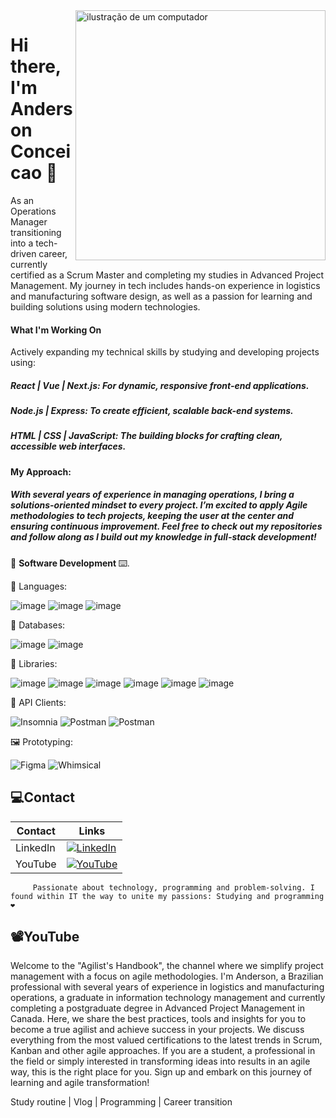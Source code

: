 <img src="https://raw.githubusercontent.com/MicaelliMedeiros/micaellimedeiros/master/image/computer-illustration.png" alt="ilustração de um computador" min-width="400px" max-width="400px" width="400px" align="right">

<p align="left">
     <h1>Hi there, I'm Anderson Conceicao 👋</h1>
As an Operations Manager transitioning into a tech-driven career, currently certified as a Scrum Master and completing my studies in Advanced Project Management. My journey in tech includes hands-on experience in logistics and manufacturing software design, as well as a passion for learning and building solutions using modern technologies.

<h4>What I'm Working On</h4>
Actively expanding my technical skills by studying and developing projects using:

<h5>React | Vue | Next.js: For dynamic, responsive front-end applications.</h5>
<h5>Node.js | Express: To create efficient, scalable back-end systems.</h5>
<h5>HTML | CSS | JavaScript: The building blocks for crafting clean, accessible web interfaces.</h5>
<h4>My Approach:</h4>
<h5>With several years of experience in managing operations, I bring a solutions-oriented mindset to every project. I’m excited to apply Agile methodologies to tech projects, keeping the user at the center and ensuring continuous improvement.
Feel free to check out my repositories and follow along as I build out my knowledge in full-stack development!</h5> 
💾 <strong>Software Development </strong>⌨️.
</p>

<p align="left">
  🦄 Languages: 
     
![image](https://img.shields.io/badge/HTML-239120?style=for-the-badge&logo=html5&logoColor=white)
![image](https://img.shields.io/badge/CSS-6F00FF?&style=for-the-badge&logo=css3&logoColor=white)
![image](https://img.shields.io/badge/JavaScript-F7DF1E?style=for-the-badge&logo=javascript&logoColor=black)

</p>

<p align="left">
  💽 Databases: 
     
![image](https://img.shields.io/badge/PostgreSQL-1b88c5?style=for-the-badge&logo=postgresql&logoColor=white)
![image](https://img.shields.io/badge/MySQL-00758F?style=for-the-badge&logo=mysql&logoColor=white)

</p>

<p align="left">
  💼 Libraries:

![image](https://img.shields.io/badge/REACT-61dbfb?style=for-the-badge&logo=react&logoColor=white)
![image](https://img.shields.io/badge/VUE.JS-41B883?style=for-the-badge&logo=vue.js&logoColor=white)
![image](https://img.shields.io/badge/NEXT.JS-239120?style=for-the-badge&logo=next.js&logoColor=white)
![image](https://img.shields.io/badge/EXPRESS-091F92?style=for-the-badge&logo=express&logoColor=white)
![image](https://img.shields.io/badge/NODE.JS-3c873a?style=for-the-badge&logo=node.js&logoColor=white)
![image](https://img.shields.io/badge/with%20a%20logo-grey?style=for-the-badge&logo=vite)
</p>

<p align="left">
  🔗 API Clients:

![Insomnia](https://img.shields.io/badge/-Insomnia-333333?style=flat&logo=insomnia)
![Postman](https://img.shields.io/badge/-Postman-333333?style=flat&logo=postman)
![Postman](https://img.shields.io/badge/-Thunder_Client-333333?style=flat&logo=thunder.client)

</p>

<p align="left">
  🖼️ Prototyping:

![Figma](https://img.shields.io/badge/-Figma-333333?style=flat&logo=figma)
![Whimsical](https://img.shields.io/badge/-Whimsical-333333?style=flat&logo=whimsical)

</p>

## 💻Contact 

| Contact | Links |
|-------|---------|
|LinkedIn | [![LinkedIn](https://img.shields.io/badge/LinkedIn-000?style=for-the-badge&logo=linkedin&logoColor=0E76A8)](https://www.linkedin.com/in/conceicaoanderson/)
| YouTube | [![YouTube](https://img.shields.io/badge/YouTube-000?style=for-the-badge&logo=youtube&logoColor=ff0000)](https://www.youtube.com/@manualdoagilista)

```
     Passionate about technology, programming and problem-solving. I found within IT the way to unite my passions: Studying and programming ❤️
```
## 📽️YouTube

Welcome to the "Agilist's Handbook", the channel where we simplify project management with a focus on agile methodologies. I'm Anderson, a Brazilian professional with several years of experience in logistics and manufacturing operations, a graduate in information technology management and currently completing a postgraduate degree in Advanced Project Management in Canada. Here, we share the best practices, tools and insights for you to become a true agilist and achieve success in your projects. We discuss everything from the most valued certifications to the latest trends in Scrum, Kanban and other agile approaches. If you are a student, a professional in the field or simply interested in transforming ideas into results in an agile way, this is the right place for you. Sign up and embark on this journey of learning and agile transformation!

Study routine | Vlog | Programming | Career transition 
 
